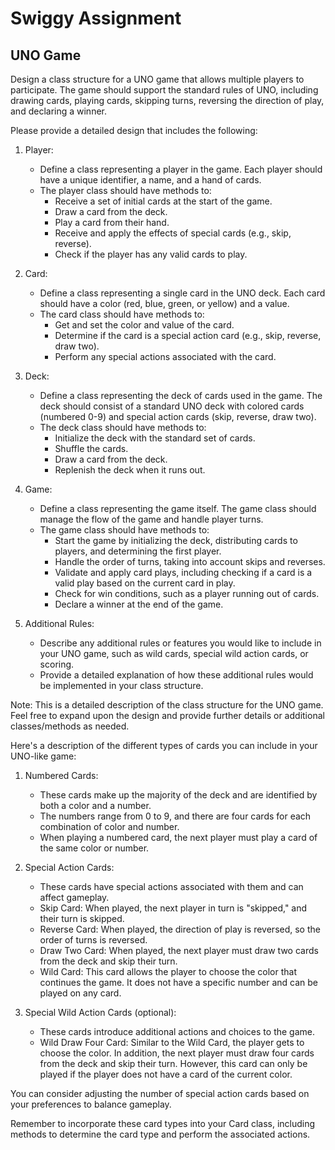 # Swiggy Assignment
## UNO Game

Design a class structure for a UNO game that allows multiple players to participate. The game should support the standard rules of UNO, including drawing cards, playing cards, skipping turns, reversing the direction of play, and declaring a winner.

Please provide a detailed design that includes the following:

1. Player:
   - Define a class representing a player in the game. Each player should have a unique identifier, a name, and a hand of cards.
   - The player class should have methods to:
     - Receive a set of initial cards at the start of the game.
     - Draw a card from the deck.
     - Play a card from their hand.
     - Receive and apply the effects of special cards (e.g., skip, reverse).
     - Check if the player has any valid cards to play.

2. Card:
   - Define a class representing a single card in the UNO deck. Each card should have a color (red, blue, green, or yellow) and a value.
   - The card class should have methods to:
     - Get and set the color and value of the card.
     - Determine if the card is a special action card (e.g., skip, reverse, draw two).
     - Perform any special actions associated with the card.

3. Deck:
   - Define a class representing the deck of cards used in the game. The deck should consist of a standard UNO deck with colored cards (numbered 0-9) and special action cards (skip, reverse, draw two).
   - The deck class should have methods to:
     - Initialize the deck with the standard set of cards.
     - Shuffle the cards.
     - Draw a card from the deck.
     - Replenish the deck when it runs out.

4. Game:
   - Define a class representing the game itself. The game class should manage the flow of the game and handle player turns.
   - The game class should have methods to:
     - Start the game by initializing the deck, distributing cards to players, and determining the first player.
     - Handle the order of turns, taking into account skips and reverses.
     - Validate and apply card plays, including checking if a card is a valid play based on the current card in play.
     - Check for win conditions, such as a player running out of cards.
     - Declare a winner at the end of the game.

5. Additional Rules:
   - Describe any additional rules or features you would like to include in your UNO game, such as wild cards, special wild action cards, or scoring.
   - Provide a detailed explanation of how these additional rules would be implemented in your class structure.

Note: This is a detailed description of the class structure for the UNO game. Feel free to expand upon the design and provide further details or additional classes/methods as needed.


Here's a description of the different types of cards you can include in your UNO-like game:

1. Numbered Cards:
   - These cards make up the majority of the deck and are identified by both a color and a number.
   - The numbers range from 0 to 9, and there are four cards for each combination of color and number.
   - When playing a numbered card, the next player must play a card of the same color or number.

2. Special Action Cards:
   - These cards have special actions associated with them and can affect gameplay.
   - Skip Card: When played, the next player in turn is "skipped," and their turn is skipped.
   - Reverse Card: When played, the direction of play is reversed, so the order of turns is reversed.
   - Draw Two Card: When played, the next player must draw two cards from the deck and skip their turn.
   - Wild Card: This card allows the player to choose the color that continues the game. It does not have a specific number and can be played on any card.

3. Special Wild Action Cards (optional):
   - These cards introduce additional actions and choices to the game.
   - Wild Draw Four Card: Similar to the Wild Card, the player gets to choose the color. In addition, the next player must draw four cards from the deck and skip their turn. However, this card can only be played if the player does not have a card of the current color.

You can consider adjusting the number of special action cards based on your preferences to balance gameplay.

Remember to incorporate these card types into your Card class, including methods to determine the card type and perform the associated actions.


